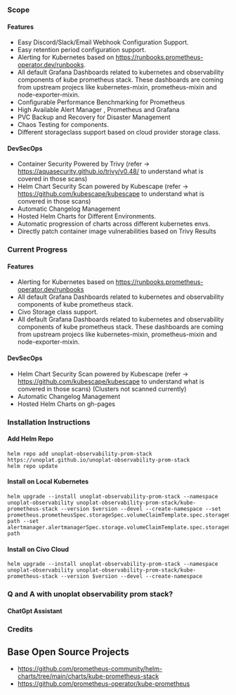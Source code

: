 ### Scope

#### Features
- Easy Discord/Slack/Email Webhook Configuration Support.
- Easy retention period configuration support.
- Alerting for Kubernetes based on https://runbooks.prometheus-operator.dev/runbooks.
- All default Grafana Dashboards related  to kubernetes and observability components of kube prometheus stack. These dashboards are coming from upstream projecs like kubernetes-mixin, prometheus-mixin and node-exporter-mixin.
- Configurable Performance Benchmarking for Prometheus
- High Available Alert Manager , Prometheus and Grafana
- PVC Backup and Recovery for Disaster Management
- Chaos Testing for components.
- Different storageclass support based on cloud provider storage class.
  
#### DevSecOps
  - Container Security Powered by Trivy (refer -> https://aquasecurity.github.io/trivy/v0.48/ to understand what is covered in those scans)
  - Helm Chart Security Scan powered by Kubescape (refer -> https://github.com/kubescape/kubescape to understand what is convered in those scans)
  - Automatic Changelog Management
  - Hosted Helm Charts for Different Environments.
  - Automatic progression of charts across different kubernetes envs.
  - Directly patch container image vulnerabilities based on Trivy Results
 

### Current Progress

#### Features
- Alerting for Kubernetes based on https://runbooks.prometheus-operator.dev/runbooks
- All default Grafana Dashboards related  to kubernetes and observability components of kube prometheus stack.
- Civo Storage class support.
- All default Grafana Dashboards related  to kubernetes and observability components of kube prometheus stack. These dashboards are coming from upstream projecs like kubernetes-mixin, prometheus-mixin and node-exporter-mixin.

#### DevSecOps
- Helm Chart Security Scan powered by Kubescape (refer -> https://github.com/kubescape/kubescape to understand what is convered in those scans) (Clusters not scanned currently)
- Automatic Changelog Management
- Hosted Helm Charts on gh-pages


### Installation Instructions

#### Add Helm Repo
```
helm repo add unoplat-observability-prom-stack https://unoplat.github.io/unoplat-observability-prom-stack 
helm repo update
```
#### Install on Local Kubernetes

```
helm upgrade --install unoplat-observability-prom-stack --namespace unoplat-observability unoplat-observability-prom-stack/kube-prometheus-stack --version $version --devel --create-namespace --set prometheus.prometheusSpec.storageSpec.volumeClaimTemplate.spec.storageClassName=local-path --set alertmanager.alertmanagerSpec.storage.volumeClaimTemplate.spec.storageClassName=local-path
```

#### Install on Civo Cloud 

```
helm upgrade --install unoplat-observability-prom-stack --namespace unoplat-observability unoplat-observability-prom-stack/kube-prometheus-stack --version $version --devel --create-namespace
```

### Q and A with unoplat observability prom stack? 

#### ChatGpt Assistant


### Credits
## Base Open Source Projects
- https://github.com/prometheus-community/helm-charts/tree/main/charts/kube-prometheus-stack
- https://github.com/prometheus-operator/kube-prometheus


